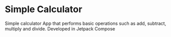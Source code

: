 # Simple Calculator

Simple calculator App that performs basic operations such as add, subtract, multiply and divide. Developed in Jetpack Compose

